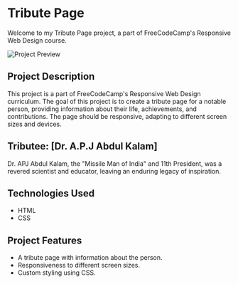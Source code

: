 # Tribute Page

Welcome to my Tribute Page project, a part of FreeCodeCamp's Responsive Web Design course.

![Project Preview](link-to-your-image.jpg)

## Project Description

This project is a part of FreeCodeCamp's Responsive Web Design curriculum. The goal of this project is to create a tribute page for a notable person, providing information about their life, achievements, and contributions. The page should be responsive, adapting to different screen sizes and devices.

## Tributee: [Dr. A.P.J Abdul Kalam]

Dr. APJ Abdul Kalam, the "Missile Man of India" and 11th President, was a revered scientist and educator, leaving an enduring legacy of inspiration.

## Technologies Used

- HTML
- CSS

## Project Features

- A tribute page with information about the person.
- Responsiveness to different screen sizes.
- Custom styling using CSS.
